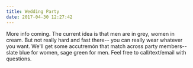 ```yaml
---
title: Wedding Party
date: 2017-04-30 12:27:42
---
```



More info coming.  The current idea is that men are in grey, women in cream.  But not really hard and fast there-- you can really wear whatever you want.  We'll get some accutremón that match across party members-- slate blue for women, sage green for men.  Feel free to call/text/email with questions.

